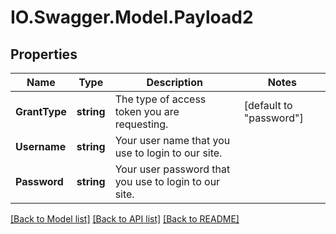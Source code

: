 # IO.Swagger.Model.Payload2
## Properties

Name | Type | Description | Notes
------------ | ------------- | ------------- | -------------
**GrantType** | **string** | The type of access token you are requesting. | [default to "password"]
**Username** | **string** | Your user name that you use to login to our site. | 
**Password** | **string** | Your user password that you use to login to our site. | 

[[Back to Model list]](../README.md#documentation-for-models) [[Back to API list]](../README.md#documentation-for-api-endpoints) [[Back to README]](../README.md)

